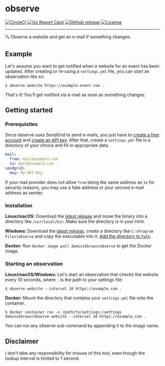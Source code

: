 # observe
[![CircleCI](https://circleci.com/gh/dominikbraun/observe.svg?style=shield)](https://circleci.com/gh/dominikbraun/observe)
[![Go Report Card](https://goreportcard.com/badge/github.com/dominikbraun/observe)](https://goreportcard.com/report/github.com/dominikbraun/observe)
[![GitHub release](https://img.shields.io/github/v/release/dominikbraun/observe?include_prereleases&sort=semver)](https://github.com/dominikbraun/observe/releases)
[![License](https://img.shields.io/github/license/dominikbraun/observe)](https://github.com/dominikbraun/observe/blob/master/LICENSE)

---

:mag: Observe a website and get an e-mail if something changes.

## Example

Let's assume you want to get notified when a website for an event has been updated. After creating or re-using a `settings.yml`
file, you can start an observation like so:

```shell script
$ observe website https://example-event.com .
```

That's it! You'll get notified via e-mail as soon as something changes.

## Getting started

### Prerequisites

Since observe uses SendGrid to send e-mails, you just have to [create a free account](https://signup.sendgrid.com/) and
[create an API key](https://app.sendgrid.com/settings/api_keys). After that, create a `settings.yml` file in a directory
of your choice and fill in appropriate data.

```yaml
mail:
  from: mail@example.com
  to: mail@example.com
sendgrid:
  key: My-API-Key
```

If your mail provider does not allow `from` being the same address as `to` for security reasons, you may use a fake
address or your second e-mail address as sender.

### Installation

**Linux/macOS:** Download the [latest release](https://github.com/dominikbraun/observe/releases) and move the binary into
a directory like `/usr/local/bin`. Make sure the directory is in your `PATH`.

**Windows:** Download the [latest release](https://github.com/dominikbraun/observe/releases), create a directory like
`C:\Program Files\observe` and copy the executable into it. [Add the directory to `Path`](https://www.computerhope.com/issues/ch000549.htm).

**Docker:** Run `docker image pull dominikbraun/observe` to get the Docker image.

### Starting an observation

**Linux/macOS/Windows:** Let's start an observation that checks the website every 10 seconds, where `.` is the path to
your settings file:

```shell script
$ observe website --interval 10 https://example.com .
```

**Docker:** Mount the directory that contains your `settings.yml` file onto the container.

```shell script
$ docker container run -v /path/to/settings:/settings dominikbraun/observe website --interval 10 https://example.com .
```

You can run any observe sub-command by appending it to the image name.

## Disclaimer

I don't take any responsibility for misuse of this tool, even though the lookup interval is limited to 1 second.